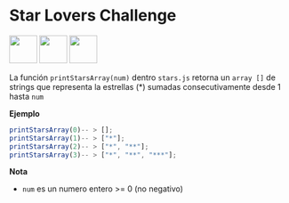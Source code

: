 # Star Lovers Challenge

<img src="https://i2.wp.com/data.whicdn.com/images/220555186/original.gif" width="50px" height="50px" />
<img src="https://i2.wp.com/data.whicdn.com/images/220555186/original.gif" width="50px" height="50px" />
<img src="https://i2.wp.com/data.whicdn.com/images/220555186/original.gif" width="50px" height="50px" />

La función `printStarsArray(num)` dentro `stars.js` retorna un `array []` de strings que representa la estrellas (\*) sumadas consecutivamente desde 1 hasta `num`

**Ejemplo**

```js
printStarsArray(0)-- > [];
printStarsArray(1)-- > ["*"];
printStarsArray(2)-- > ["*", "**"];
printStarsArray(3)-- > ["*", "**", "***"];
```

**Nota**

- `num` es un numero entero >= 0 (no negativo)
